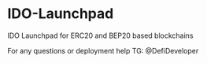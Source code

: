 # IDO-Launchpad
IDO Launchpad for ERC20  and BEP20 based blockchains

For any questions or deployment help TG: @DefiDeveloper
